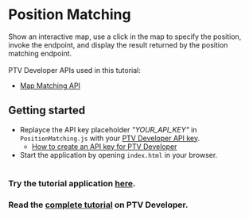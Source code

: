 # Position Matching
Show an interactive map, use a click in the map to specify the position, invoke the endpoint, and display the result returned by the position matching endpoint.</br>
</br>
PTV Developer APIs used in this tutorial:
- <a href="https://developer.myptv.com/Documentation/MapMatching%20API/QuickStart.htm" target="_blank">Map Matching API</a>

## Getting started
- Replayce the API key placeholder *"YOUR_API_KEY"* in `PositionMatching.js` with your <a href="https://myptv.com/developer" target="_blank">PTV Developer API key</a>.
  - <a href="https://developer.myptv.com/Tutorials.htm" target="_blank">How to create an API key for PTV Developer</a>
- Start the application by opening `index.html` in your browser.
#
### Try the tutorial application <a href="https://developer-applications.myptv.com/Tutorials/MapMatching/PositionMatching/index.html" target="_blank">here</a>.
### Read the <a href="https://developer.myptv.com/en/resources/tutorials/map-matching/position-matching-map-matching" target="_blank">complete tutorial</a> on PTV Developer.
